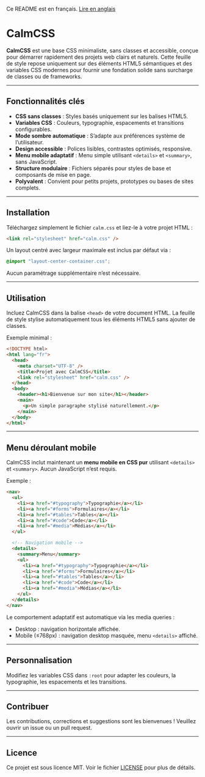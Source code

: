 Ce README est en français. [Lire en anglais](README.md)

# CalmCSS

**CalmCSS** est une base CSS minimaliste, sans classes et accessible, conçue pour démarrer rapidement des projets web clairs et naturels. Cette feuille de style repose uniquement sur des éléments HTML5 sémantiques et des variables CSS modernes pour fournir une fondation solide sans surcharge de classes ou de frameworks.

---

## Fonctionnalités clés

* **CSS sans classes** : Styles basés uniquement sur les balises HTML5.
* **Variables CSS** : Couleurs, typographie, espacements et transitions configurables.
* **Mode sombre automatique** : S’adapte aux préférences système de l’utilisateur.
* **Design accessible** : Polices lisibles, contrastes optimisés, responsive.
* **Menu mobile adaptatif** : Menu simple utilisant `<details>` et `<summary>`, sans JavaScript.
* **Structure modulaire** : Fichiers séparés pour styles de base et composants de mise en page.
* **Polyvalent** : Convient pour petits projets, prototypes ou bases de sites complets.

---

## Installation

Téléchargez simplement le fichier `calm.css` et liez-le à votre projet HTML :

```html
<link rel="stylesheet" href="calm.css" />
```

Un layout centré avec largeur maximale est inclus par défaut via :

```css
@import "layout-center-container.css";
```

Aucun paramétrage supplémentaire n’est nécessaire.

---

## Utilisation

Incluez CalmCSS dans la balise `<head>` de votre document HTML. La feuille de style stylise automatiquement tous les éléments HTML5 sans ajouter de classes.

Exemple minimal :

```html
<!DOCTYPE html>
<html lang="fr">
  <head>
    <meta charset="UTF-8" />
    <title>Projet avec CalmCSS</title>
    <link rel="stylesheet" href="calm.css" />
  </head>
  <body>
    <header><h1>Bienvenue sur mon site</h1></header>
    <main>
      <p>Un simple paragraphe stylisé naturellement.</p>
    </main>
  </body>
</html>
```

---

## Menu déroulant mobile

CalmCSS inclut maintenant un **menu mobile en CSS pur** utilisant `<details>` et `<summary>`. Aucun JavaScript n’est requis.

Exemple :

```html
<nav>
  <ul>
    <li><a href="#typography">Typographie</a></li>
    <li><a href="#forms">Formulaires</a></li>
    <li><a href="#tables">Tables</a></li>
    <li><a href="#code">Code</a></li>
    <li><a href="#media">Médias</a></li>
  </ul>

  <!-- Navigation mobile -->
  <details>
    <summary>Menu</summary>
    <ul>
      <li><a href="#typography">Typographie</a></li>
      <li><a href="#forms">Formulaires</a></li>
      <li><a href="#tables">Tables</a></li>
      <li><a href="#code">Code</a></li>
      <li><a href="#media">Médias</a></li>
    </ul>
  </details>
</nav>
```

Le comportement adaptatif est automatique via les media queries :

* Desktop : navigation horizontale affichée.
* Mobile (≤768px) : navigation desktop masquée, menu `<details>` affiché.

---

## Personnalisation

Modifiez les variables CSS dans `:root` pour adapter les couleurs, la typographie, les espacements et les transitions.

---

## Contribuer

Les contributions, corrections et suggestions sont les bienvenues ! Veuillez ouvrir un issue ou un pull request.

---

## Licence

Ce projet est sous licence MIT. Voir le fichier [LICENSE](LICENSE) pour plus de détails.
